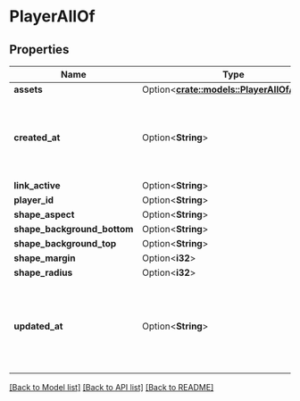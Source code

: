 # PlayerAllOf

## Properties

Name | Type | Description | Notes
------------ | ------------- | ------------- | -------------
**assets** | Option<[**crate::models::PlayerAllOfAssets**](player_allOf_assets.md)> |  | [optional]
**created_at** | Option<**String**> | When the player was created, presented in ISO-8601 format. | [optional]
**link_active** | Option<**String**> | Deprecated | [optional]
**player_id** | Option<**String**> |  | [optional]
**shape_aspect** | Option<**String**> | Deprecated | [optional]
**shape_background_bottom** | Option<**String**> | Deprecated | [optional]
**shape_background_top** | Option<**String**> | Deprecated | [optional]
**shape_margin** | Option<**i32**> | Deprecated | [optional]
**shape_radius** | Option<**i32**> | Deprecated | [optional]
**updated_at** | Option<**String**> | When the player was last updated, presented in ISO-8601 format. | [optional]

[[Back to Model list]](../README.md#documentation-for-models) [[Back to API list]](../README.md#documentation-for-api-endpoints) [[Back to README]](../README.md)


